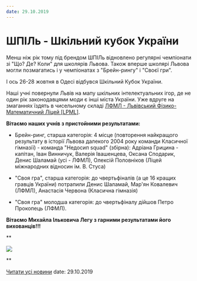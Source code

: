 ```yaml
---
date: 29.10.2019
---
```

# ШПІЛь - Шкільний кубок України

Менш ніж рік тому під брендом ШПІЛь відновлено регулярні чемпіонати зі "Що? Де? Коли" для школярів Львова. Також вперше школярі Львова могли позмагатись і у чемпіонатах з "Брейн-рингу" і "Своєї гри".

І ось 26-28 жовтня в Одесі відбувся Шкільний Кубок України.

Наші учні повернули Львів на мапу шкільних інтелектуальних ігор, де не один рік законодавцями моди є інші міста України. Уже вдруге на змаганнях їздять в чисельному складі [ЛФМЛ - Львівський Фізико-Математичний Ліцей [LPML]](https://www.facebook.com/lpml.org/?__tn__=K-R&amp;eid=ARCD7mLVOojDLzj9Jmvwm-cdnjBp0NIGMgUY5zI8q8_ivbC0Q0DcMVfmtlvtoRBilFff0KP5E2bYMjfy&amp;fref=mentions&amp;__xts__%5B0%5D=68.ARD8_UCruWUZzEYErp_hczB_U92pZCZXKl6raYFWht9IkPwukWxOpH06XpPNyYJ-CRbx3czpx4gGjI_TE98t9WF6v14DlLf7qji3rTzVCncOw3cO4h-0Y4duz2UM_n7FNI5c9X64Wm-sigZNv2JRruQwtasxDIFiJzWBEvfxtpyqZ5AeV8o_Q36JTM6e-fomiWt3s8T8u2PbSswxf_wo3sUUeoYSl8wsMVmTUvCxzMlC5rLwT7g2t8P4_jOWhqyhDkIEofxIjZtGX3hMsWlospWV0xLovXpIGFOMCAxAx1UkoWxLMYr2V4igRCZbh36F-0YXVtrS9lScRzlizA2HZfhfl2Z8NjuKXGUHpmnaArrz0PTmBAqMiBnKlq8H-TEj_-OCMpe3lCOUL0oZze0y5E9NsBcVcMsjHw8WRwlva-mcGKH4yao).

**Вітаємо наших учнів з пристойними результатами:**

- Брейн-ринг, старша категорія: 4 місце (повторення найкращого результату в історії Львова далекого 2004 року команди Класичної гімназії) - команда "Недосип squad" (збірна): Адріана Грицина - капітан, Іван Винничук, Валерія Івашенцева, Оксана Сподарик, Денис Шаламай (усі - ЛФМЛ), Олексій Половніков (Ліцей міжнародних відносин ім. В. Стуса)

- "Своя гра", старша категорія: до чвертьфіналів (а це 16 кращих гравців України) потрапили Денис Шаламай, Мар'ян Ковалевич (ЛФМЛ), Анастасія Червона (Класична гімназія)

- "Своя гра" молодша категорія: до чвертьфіналу дійшов Петро Прокопець (ЛФМЛ).

**Вітаємо Михайла Ільковича Легу з гарними результатами його вихованців!!!**

**

![](/images/blog/шпіль-шкільний-кубок-україни/shpil1_2019.jpg)

**

[Читати усі новини](/news)
date: 29.10.2019
